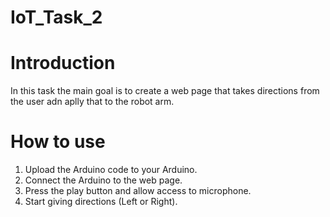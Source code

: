 # IoT_Task_2

# Introduction
  In this task the main goal is to create a web page that takes directions from the user adn aplly that to the robot arm.
# How to use
  1. Upload the Arduino code to your Arduino.
  2. Connect the Arduino to the web page.
  3. Press the play button and allow access to microphone.
  4. Start giving directions (Left or Right).
  
